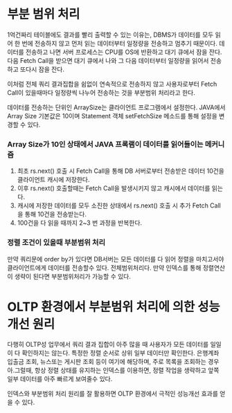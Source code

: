 # 부분 범위 처리

1억건짜리 테이블에도 결과를 빨리 출력할 수 있는 이유는, DBMS가 데이터를 모두 읽어 한 번에 전송하지 않고 먼저 읽는 데이터부터 일정량을 전송하고 멈추기 때문이다. 데이터를 전송하고 나면 서버 프로세스는 CPU를 OS에 반환하고 대기 큐에서 잠을 잔다. 다음 Fetch Call을 받으면 대기 큐에서 나와 그 다음 데이터부터 일정량을 읽어서 전송하고 또다시 잠을 잔다. 

이처럼 전체 쿼리 결과집합을 쉼없이 연속적으로 전송하지 않고 사용자로부터 Fetch Call이 있을때마다 일정량씩 나누어 전송하는 것을 부분범위 처리라고 한다. 

데이터를 전송하는 단위인 ArraySize는 클라이언트 프로그램에서 설정한다. JAVA에서 Array Size 기본값은 10이며 Statement 객체 setFetchSize 메소드를 통해 설정을 변경할 수 있다.

### Array Size가 10인 상태에서 JAVA 프록램이 데이터를 읽어들이는 메커니즘

1. 최초 rs.next() 호출 시 Fetch Call을 통해 DB 서버로부터 전송받은 데이터 10건을 클라이언트 캐시에 저장한다.
2. 이후 rs.next() 호출할때는 Fetch Call을 발생시키지 않고 캐시에서 데이터를 읽는다.
3. 캐시에 저장한 데이터를 모두 소진한 상태에서 rs.next() 호출 시 추가 Fetch Call을 통해 10건을 전송받는다.
4. 100건을 다 읽을 때까지 2~3 번 과정을 반복한다. 

### 정렬 조건이 있을때 부분범위 처리

만약 쿼리문에 order by가 있다면 DB서버는 모든 데이터를 다 읽어 정렬을 마치고서야 클라이언트에게 데이터를 전송할수 있다. 전체범위처리다. 만약 인덱스를 통해 정렬연산이 생략이 된다면 부분범위처리가 가능할 수 있다.

# OLTP 환경에서 부분범위 처리에 의한 성능개선 원리

다행히 OLTP성 업무에서 쿼리 결과 집합이 아주 많을 때 사용자가 모든 데이터를 일일이 다 확인하지는 않는다. 특정한 정렬 순서로 상위 일부 데이터만 확인한다. 은행계좌 입출금 조회, 뉴스또는 게시판 조회 등이 여기에 해당하며, 주로 목록을 조회하는 경우아.그럴때, 항상 정렬 상태를 유지하는 인덱스를 이용하면, 정렬 작업을 생략하고 앞쪽 일부 데이터를 아주 빠르게 보여줄수 있다. 

인덱스와 부분범위 처리 원리를 잘 활용하면 OLTP 환경에서 극적인 성능개선 효과를 얻을 수 있다.
